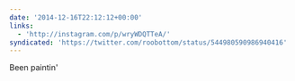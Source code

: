 ```yaml
---
date: '2014-12-16T22:12:12+00:00'
links:
  - 'http://instagram.com/p/wryWDQTTeA/'
syndicated: 'https://twitter.com/roobottom/status/544980590986940416'
---
```

Been paintin' 
